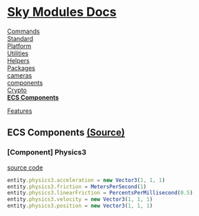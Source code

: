 <!--- This ECS Components was auto-generated using "pnpm exec sky readme" --> 

# [Sky Modules Docs](../README.md)

[Commands](..%2F%5Fcommands%2FREADME.md)   
[Standard](..%2Fstandard%2FREADME.md)   
[Platform](..%2Fplatform%2FREADME.md)   
[Utilities](..%2Futilities%2FREADME.md)   
[Helpers](..%2Fhelpers%2FREADME.md)   
[Packages](..%2Fpkgs%2FREADME.md)   
[cameras](..%2Fcameras%2FREADME.md)   
[components](..%2Fcomponents%2FREADME.md)   
[Crypto](..%2Fcrypto%2FREADME.md)   
**[ECS Components](..%2Fecs%2FREADME.md)**   
  
[Features](..%2Ffeatures%2FREADME.md)   

## ECS Components [(Source)](..%2Fecs%2F)

  
### \[Component\] Physics3

[source code](Physics3.ts)

```ts
entity.physics3.acceleration = new Vector3(1, 1, 1)
entity.physics3.friction = MetersPerSecond(1)
entity.physics3.linearFriction = PercentsPerMillisecond(0.5)
entity.physics3.velocity = new Vector3(1, 1, 1)
entity.physics3.position = new Vector3(1, 1, 1)

```
